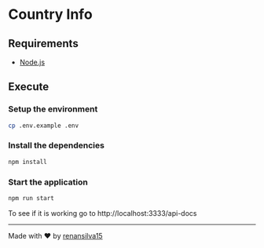 # Country Info

## Requirements

- [Node.js](https://nodejs.org/en)

## Execute

### Setup the environment
```bash
cp .env.example .env
```

### Install the dependencies
```bash
npm install
```

### Start the application
```bash
npm run start
```

To see if it is working go to http://localhost:3333/api-docs

---
Made with :heart: by [renansilva15](https://github.com/renansilva15)